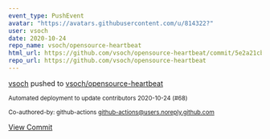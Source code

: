 ```yaml
---
event_type: PushEvent
avatar: "https://avatars.githubusercontent.com/u/814322?"
user: vsoch
date: 2020-10-24
repo_name: vsoch/opensource-heartbeat
html_url: https://github.com/vsoch/opensource-heartbeat/commit/5e2a21cbf62ccecf5ab54a4fb74079db4bea8739
repo_url: https://github.com/vsoch/opensource-heartbeat
---
```


<a href='https://github.com/vsoch' target='_blank'>vsoch</a> pushed to <a href='https://github.com/vsoch/opensource-heartbeat' target='_blank'>vsoch/opensource-heartbeat</a>

<small>Automated deployment to update contributors 2020-10-24 (#68)

Co-authored-by: github-actions <github-actions@users.noreply.github.com></small>

<a href='https://github.com/vsoch/opensource-heartbeat/commit/5e2a21cbf62ccecf5ab54a4fb74079db4bea8739' target='_blank'>View Commit</a>